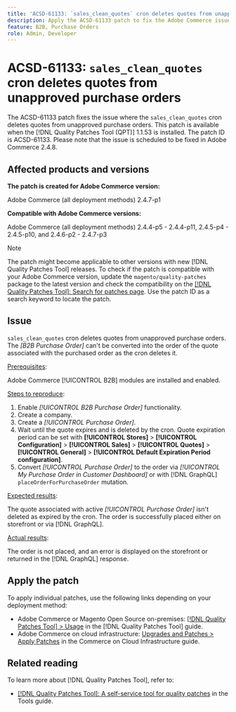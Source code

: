 ```yaml
---
title: 'ACSD-61133: `sales_clean_quotes` cron deletes quotes from unapproved purchase orders'
description: Apply the ACSD-61133 patch to fix the Adobe Commerce issue where `sales_clean_quotes` cron deletes quotes from unapproved purchase orders.
feature: B2B, Purchase Orders
role: Admin, Developer
---
```

# ACSD-61133: `sales_clean_quotes` cron deletes quotes from unapproved purchase orders

The ACSD-61133 patch fixes the issue where the `sales_clean_quotes` cron deletes quotes from unapproved purchase orders. This patch is available when the [!DNL Quality Patches Tool (QPT)] 1.1.53 is installed. The patch ID is ACSD-61133. Please note that the issue is scheduled to be fixed in Adobe Commerce 2.4.8.

## Affected products and versions

**The patch is created for Adobe Commerce version:**

Adobe Commerce (all deployment methods) 2.4.7-p1

**Compatible with Adobe Commerce versions:**

Adobe Commerce (all deployment methods) 2.4.4-p5 - 2.4.4-p11, 2.4.5-p4 - 2.4.5-p10, and 2.4.6-p2 - 2.4.7-p3

>[!NOTE]
>
>The patch might become applicable to other versions with new [!DNL Quality Patches Tool] releases. To check if the patch is compatible with your Adobe Commerce version, update the `magento/quality-patches` package to the latest version and check the compatibility on the [[!DNL Quality Patches Tool]: Search for patches page](https://experienceleague.adobe.com/tools/commerce-quality-patches/index.html). Use the patch ID as a search keyword to locate the patch.

## Issue

`sales_clean_quotes` cron deletes quotes from unapproved purchase orders. The *[B2B Purchase Order]* can't be converted into the order of the quote associated with the purchased order as the cron deletes it.

<u>Prerequisites</u>:

Adobe Commerce [!UICONTROL B2B] modules are installed and enabled.

<u>Steps to reproduce</u>:

1. Enable *[!UICONTROL B2B Purchase Order]* functionality.
1. Create a company.
1. Create a *[!UICONTROL Purchase Order]*.
1. Wait until the quote expires and is deleted by the cron. Quote expiration period can be set with **[!UICONTROL Stores]** > **[!UICONTROL Configuration]** > **[!UICONTROL Sales]** > **[!UICONTROL Quotes]** > **[!UICONTROL General]** > **[!UICONTROL Default Expiration Period configuration]**.
1. Convert *[!UICONTROL Purchase Order]* to the order via *[!UICONTROL My Purchase Order in Customer Dashboard]* or with [!DNL GraphQL] `placeOrderForPurchaseOrder` mutation.

<u>Expected results</u>:

The quote associated with active *[!UICONTROL Purchase Order]* isn't deleted as expired by the cron. The order is successfully placed either on storefront or via [!DNL GraphQL].

<u>Actual results</u>:

The order is not placed, and an error is displayed on the storefront or returned in the [!DNL GraphQL] response.

## Apply the patch

To apply individual patches, use the following links depending on your deployment method:

* Adobe Commerce or Magento Open Source on-premises: [[!DNL Quality Patches Tool] > Usage](/help/tools/quality-patches-tool/usage.md) in the [!DNL Quality Patches Tool] guide.
* Adobe Commerce on cloud infrastructure: [Upgrades and Patches > Apply Patches](https://experienceleague.adobe.com/docs/commerce-cloud-service/user-guide/develop/upgrade/apply-patches.html) in the Commerce on Cloud Infrastructure guide.

## Related reading

To learn more about [!DNL Quality Patches Tool], refer to:

* [[!DNL Quality Patches Tool]: A self-service tool for quality patches](/help/tools/quality-patches-tool/quality-patches-tool-to-self-serve-quality-patches.md) in the Tools guide.
